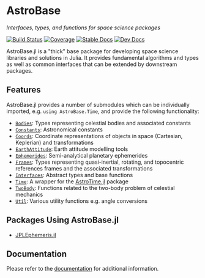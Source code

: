 # AstroBase

*Interfaces, types, and functions for space science packages*

[![Build Status](https://github.com/JuliaAstro/AstroBase.jl/workflows/CI/badge.svg?branch=master)](https://github.com/JuliaAstro/AstroBase.jl/actions)
[![Coverage](https://codecov.io/gh/JuliaAstro/AstroBase.jl/branch/master/graph/badge.svg)](https://codecov.io/gh/JuliaAstro/AstroBase.jl)
[![Stable Docs](https://img.shields.io/badge/docs-stable-blue.svg)](https://JuliaAstro.github.io/AstroBase.jl/stable)
[![Dev Docs](https://img.shields.io/badge/docs-dev-blue.svg)](https://JuliaAstro.github.io/AstroBase.jl/dev)

AstroBase.jl is a "thick" base package for developing space science libraries and solutions in Julia.
It provides fundamental algorithms and types as well as common interfaces that can be extended by
downstream packages.

## Features

AstroBase.jl provides a number of submodules which can be individually imported,
e.g. `using AstroBase.Time`, and provide the following functionality:

<!-- FIXME: Use link to stable docs once this is about to be published -->
- [`Bodies`](https://juliaastro.github.io/AstroBase.jl/dev/modules/bodies/):
	Types representing celestial bodies and associated constants
- [`Constants`](https://juliaastro.github.io/AstroBase.jl/dev/modules/constants/):
	Astronomical constants
- [`Coords`](https://juliaastro.github.io/AstroBase.jl/dev/modules/coords/):
	Coordinate representations of objects in space (Cartesian, Keplerian) and transformations
- [`EarthAttitude`](https://juliaastro.github.io/AstroBase.jl/dev/modules/earth_attitude/):
	Earth attitude modelling tools
- [`Ephemerides`](https://juliaastro.github.io/AstroBase.jl/dev/modules/ephemerides/):
	Semi-analytical planetary ephemerides
- [`Frames`](https://juliaastro.github.io/AstroBase.jl/dev/modules/frames/):
	Types representing quasi-inertial, rotating, and topocentric references frames
	and the associated transformations
- [`Interfaces`](https://juliaastro.github.io/AstroBase.jl/dev/modules/interfaces/):
	Abstract types and base functions
- [`Time`](https://juliaastro.github.io/AstroBase.jl/dev/modules/time/):
	A wrapper for the [AstroTime.jl](https://github.com/JuliaAstro/AstroTime.jl) package
- [`TwoBody`](https://juliaastro.github.io/AstroBase.jl/dev/modules/two_body/):
	Functions related to the two-body problem of celestial mechanics
- [`Util`](https://juliaastro.github.io/AstroBase.jl/dev/modules/util/):
	Various utility functions e.g. angle conversions

## Packages Using AstroBase.jl

- [JPLEphemeris.jl](https://github.com/JuliaAstro/JPLEphemeris.jl)

## Documentation

Please refer to the [documentation](https://JuliaAstro.github.io/AstroBase.jl/stable/)
for additional information.

